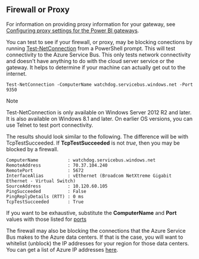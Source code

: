 ## Firewall or Proxy
For information on providing proxy information for your gateway, see [Configuring proxy settings for the Power BI gateways](../service-gateway-proxy.md).

You can test to see if your firewall, or proxy, may be blocking conections by running [Test-NetConnection](https://technet.microsoft.com/library/dn372891.aspx) from a PowerShell prompt. This will test connectivity to the Azure Service Bus. This only tests network connectivity and doesn't have anything to do with the cloud server service or the gateway. It helps to determine if your machine can actually get out to the internet.

    Test-NetConnection -ComputerName watchdog.servicebus.windows.net -Port 9350

> [!NOTE]
> Test-NetConnection is only available on Windows Server 2012 R2 and later. It is also available on Windows 8.1 and later. On earlier OS versions, you can use Telnet to test port connectivity.
> 
> 

The results should look similar to the following. The difference will be with TcpTestSucceeded. If **TcpTestSucceeded** is not *true*, then you may be blocked by a firewall.

    ComputerName           : watchdog.servicebus.windows.net
    RemoteAddress          : 70.37.104.240
    RemotePort             : 5672
    InterfaceAlias         : vEthernet (Broadcom NetXtreme Gigabit Ethernet - Virtual Switch)
    SourceAddress          : 10.120.60.105
    PingSucceeded          : False
    PingReplyDetails (RTT) : 0 ms
    TcpTestSucceeded       : True

If you want to be exhaustive, substitute the **ComputerName** and **Port** values with those listed for [ports](../service-gateway-onprem.md#ports)

The firewall may also be blocking the connections that the Azure Service Bus makes to the Azure data centers. If that is the case, you will want to whitelist (unblock) the IP addresses for your region for those data centers. You can get a list of Azure IP addresses [here](https://www.microsoft.com/download/details.aspx?id=41653).

